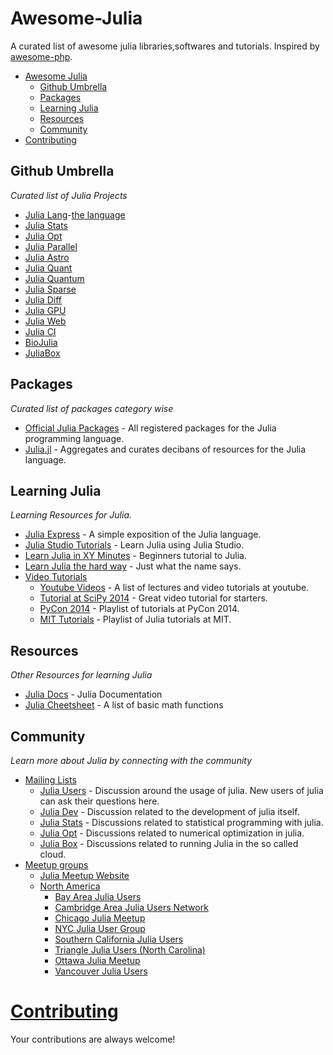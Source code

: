 Awesome-Julia
=============     
A curated list of awesome julia libraries,softwares and tutorials. Inspired by [awesome-php](https://github.com/ziadoz/awesome-php).

- [Awesome Julia](#awesome-julia)
    - [Github Umbrella](#github-umbrella)
    - [Packages](#packages)
    - [Learning Julia](#learning-julia)
    - [Resources](#resources)
    - [Community](#community)
- [Contributing](#contributing)

## Github Umbrella

*Curated list of Julia Projects*

- [Julia Lang](https://github.com/JuliaLang)-[the language](http://julialang.org/community)
- [Julia Stats](https://github.com/JuliaStats)
- [Julia Opt](https://github.com/JuliaOpt)
- [Julia Parallel](https://github.com/JuliaParallel)
- [Julia Astro](https://github.com/JuliaAstro)
- [Julia Quant](https://github.com/JuliaQuant)
- [Julia Quantum](https://github.com/JuliaQuantum)
- [Julia Sparse](https://github.com/JuliaSparse)
- [Julia Diff](https://github.com/JuliaDiff)
- [Julia GPU](https://github.com/JuliaGPU)
- [Julia Web](https://github.com/JuliaWeb)
- [Julia CI](https://github.com/JuliaCI)
- [BioJulia](https://github.com/BioJulia)
- [JuliaBox](https://github.com/JuliaLang/JuliaBox)



## Packages

*Curated list of packages category wise*

- [Official Julia Packages](http://pkg.julialang.org/) - All registered packages for the Julia programming language.
- [Julia.jl](https://github.com/svaksha/Julia.jl) - Aggregates and curates decibans of resources for the Julia language.



## Learning Julia

*Learning Resources for Julia.*

- [Julia Express](http://bogumilkaminski.pl/files/julia_express.pdf) - A simple exposition of the Julia language.
- [Julia Studio Tutorials](http://forio.com/labs/julia-studio/tutorials/) - Learn Julia using Julia Studio.
- [Learn Julia in XY Minutes](http://learnxinyminutes.com/docs/julia/) - Beginners tutorial to Julia.
- [Learn Julia the hard way](https://github.com/chrisvoncsefalvay/learn-julia-the-hard-way) - Just what the name says.
- [Video Tutorials](#video-tutorials)
    - [Youtube Videos](https://www.youtube.com/user/JuliaLanguage/videos) - A list of lectures and video tutorials at youtube.
    - [Tutorial at SciPy 2014](https://www.youtube.com/watch?v=vWkgEddb4-A) - Great video tutorial for starters.
    - [PyCon 2014](https://www.youtube.com/playlist?list=PLP8iPy9hna6TSRouJfvobfxkZFYiPSvPd) - Playlist of tutorials at PyCon 2014.
    - [MIT Tutorials](https://www.youtube.com/playlist?list=PLP8iPy9hna6Si2sjMkrPY-wt2mEouZgaZ) - Playlist of Julia tutorials at MIT.


## Resources

*Other Resources for learning Julia*

- [Julia Docs](http://julia.readthedocs.org/) - Julia Documentation
- [Julia Cheetsheet](http://math.mit.edu/~stevenj/Julia-cheatsheet.pdf) - A list of basic math functions 


## Community

*Learn more about Julia by connecting with the community*

- [Mailing Lists](#mailing-lists)
    - [Julia Users](https://groups.google.com/forum/?fromgroups=#!forum/julia-users) - Discussion around the usage of julia. New users of julia can ask their questions here.
    - [Julia Dev](https://groups.google.com/forum/?fromgroups=#!forum/julia-dev) -  Discussion related to the development of julia itself.
    - [Julia Stats](https://groups.google.com/forum/?fromgroups=#!forum/julia-stats) - Discussions related to statistical programming with julia.
    - [Julia Opt](https://groups.google.com/forum/?fromgroups=#!forum/julia-opt) - Discussions related to numerical optimization in julia.
    - [Julia Box](https://groups.google.com/forum/?fromgroups=#!forum/julia-box) - Discussions related to running Julia in the so called cloud.
- [Meetup groups](#meetup-groups)
    - [Julia Meetup Website](http://julia.meetup.com/)  
    - [North America](#north-america)
        - [Bay Area Julia Users](http://www.meetup.com/Bay-Area-Julia-Users/)
        - [Cambridge Area Julia Users Network](http://www.meetup.com/julia-cajun/)
        - [Chicago Julia Meetup](http://www.meetup.com/JuliaChicago/)
        - [NYC Julia User Group](http://www.meetup.com/julia-nyc/)
        - [Southern California Julia Users](http://www.meetup.com/Southern-California-Julia-Users/)
        - [Triangle Julia Users (North Carolina)](http://www.meetup.com/Triangle-Julia-Users/)
        - [Ottawa Julia Meetup](http://www.meetup.com/Ottawa-Julia-Meetup/)
        - [Vancouver Julia Users](http://www.meetup.com/Vancouver-Julia-Users/)
    



# [Contributing](https://github.com/melvin0008/awesome-julia/blob/master/CONTRIBUTIONS.md)

Your contributions are always welcome!

